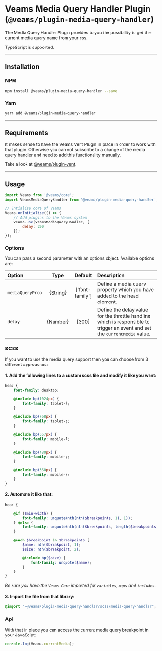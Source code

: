 [//]: # ({{#wrapWith "content-section"}})

[//]: #     ({{#wrapWith "grid-row"}})
[//]: #         ({{#wrapWith "grid-col" colClasses="is-col-mobile-l-8"}})

# Veams Media Query Handler Plugin (`@veams/plugin-media-query-handler`)

The Media Query Handler Plugin provides to you the possibility to get the current media query name from your css.

TypeScript is supported. 

-----------------

## Installation

### NPM

``` bash 
npm install @veams/plugin-media-query-handler --save
```

### Yarn 

``` bash 
yarn add @veams/plugin-media-query-handler
```

-----------------

## Requirements

It makes sense to have the Veams Vent Plugin in place in order to work with that plugin. 
Otherwise you can not subscribe to a change of the media query handler and need to add this functionality manually.

Take a look at [@veams/plugin-vent](https://github.com/Veams/plugin-vent).

-----------------

## Usage

``` js
import Veams from '@veams/core';
import VeamsMediaQueryHandler from '@veams/plugin-media-query-handler';

// Intialize core of Veams
Veams.onInitialize(() => {
   	// Add plugins to the Veams system
	Veams.use(VeamsMediaQueryHandler, {
        delay: 200
    });
});
```

### Options

You can pass a second parameter with an options object. Available options are: 

| Option | Type | Default | Description |
|:--- |:---:|:---:|:--- |
| `mediaQueryProp` | {String} | ['font-family'] | Define a media query property which you have added to the head element. |
| `delay` | {Number} | [300] | Define the delay value for the throttle handling which is responsible to trigger an event and set the `currentMedia` value. |

### SCSS

If you want to use the media query support then you can choose from 3 different approaches: 

#### 1. Add the following lines to a custom scss file and modify it like you want:

``` scss
head {
	font-family: desktop;

	@include bp(1024px) {
		font-family: tablet-l;
	}

	@include bp(768px) {
		font-family: tablet-p;
	}

	@include bp(657px) {
		font-family: mobile-l;
	}

	@include bp(480px) {
		font-family: mobile-p;
	}

	@include bp(360px) {
		font-family: mobile-s;
	}
}
```

#### 2. Automate it like that: 

``` scss
head {

	@if ($min-width) {
		font-family: unquote(nth(nth($breakpoints, 1), 1));
	} @else {
		font-family: unquote(nth(nth($breakpoints, length($breakpoints)), 1));
	}

	@each $breakpoint in $breakpoints {
		$name: nth($breakpoint, 1);
		$size: nth($breakpoint, 2);

		@include bp($size) {
			font-family: unquote($name);
		}
	}
}
```

_Be sure you have the `Veams Core` imported for `variables`, `maps` and `includes`._ 

#### 3. Import the file from that library:

``` scss
@import "~@veams/plugin-media-query-handler/scss/media-query-handler";
```

### Api 

With that in place you can access the current media query breakpoint in your JavaScipt: 

``` js
console.log(Veams.currentMedia);
```

[//]: #         ({{/wrapWith}})
[//]: #     ({{/wrapWith}})

[//]: # ({{/wrapWith}})
